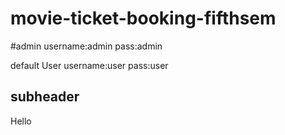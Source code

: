 # movie-ticket-booking-fifthsem
#admin
username:admin
pass:admin

default User
username:user
pass:user

## subheader
Hello
